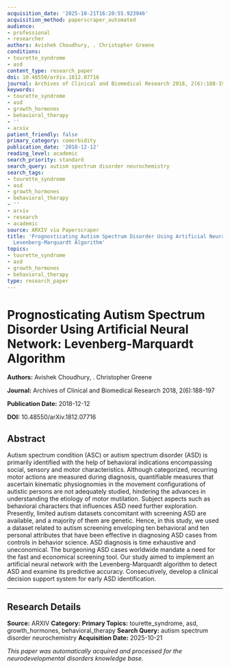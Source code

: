 ```yaml
---
acquisition_date: '2025-10-21T16:20:55.923946'
acquisition_method: paperscraper_automated
audience:
- professional
- researcher
authors: Avishek Choudhury, . Christopher Greene
conditions:
- tourette_syndrome
- asd
content_type: research_paper
doi: 10.48550/arXiv.1812.07716
journal: Archives of Clinical and Biomedical Research 2018, 2(6):188-197
keywords:
- tourette_syndrome
- asd
- growth_hormones
- behavioral_therapy
- ''
- arxiv
patient_friendly: false
primary_category: comorbidity
publication_date: '2018-12-12'
reading_level: academic
search_priority: standard
search_query: autism spectrum disorder neurochemistry
search_tags:
- tourette_syndrome
- asd
- growth_hormones
- behavioral_therapy
- ''
- arxiv
- research
- academic
source: ARXIV via Paperscraper
title: 'Prognosticating Autism Spectrum Disorder Using Artificial Neural Network:
  Levenberg-Marquardt Algorithm'
topics:
- tourette_syndrome
- asd
- growth_hormones
- behavioral_therapy
type: research_paper
---
```


# Prognosticating Autism Spectrum Disorder Using Artificial Neural Network: Levenberg-Marquardt Algorithm

**Authors:** Avishek Choudhury, . Christopher Greene

**Journal:** Archives of Clinical and Biomedical Research 2018, 2(6):188-197

**Publication Date:** 2018-12-12

**DOI:** 10.48550/arXiv.1812.07716

## Abstract

Autism spectrum condition (ASC) or autism spectrum disorder (ASD) is primarily identified with the help of behavioral indications encompassing social, sensory and motor characteristics. Although categorized, recurring motor actions are measured during diagnosis, quantifiable measures that ascertain kinematic physiognomies in the movement configurations of autistic persons are not adequately studied, hindering the advances in understanding the etiology of motor mutilation. Subject aspects such as behavioral characters that influences ASD need further exploration. Presently, limited autism datasets concomitant with screening ASD are available, and a majority of them are genetic. Hence, in this study, we used a dataset related to autism screening enveloping ten behavioral and ten personal attributes that have been effective in diagnosing ASD cases from controls in behavior science. ASD diagnosis is time exhaustive and uneconomical. The burgeoning ASD cases worldwide mandate a need for the fast and economical screening tool. Our study aimed to implement an artificial neural network with the Levenberg-Marquardt algorithm to detect ASD and examine its predictive accuracy. Consecutively, develop a clinical decision support system for early ASD identification.

---

## Research Details

**Source:** ARXIV
**Category:** 
**Primary Topics:** tourette_syndrome, asd, growth_hormones, behavioral_therapy
**Search Query:** autism spectrum disorder neurochemistry
**Acquisition Date:** 2025-10-21

*This paper was automatically acquired and processed for the neurodevelopmental disorders knowledge base.*
